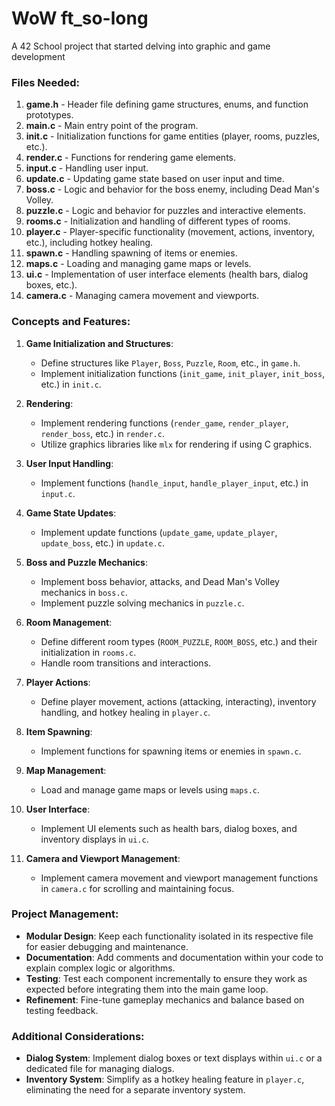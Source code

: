 # WoW ft_so-long
 A 42 School project that started delving into graphic and game development


### Files Needed:

1. **game.h** - Header file defining game structures, enums, and function prototypes.
2. **main.c** - Main entry point of the program.
3. **init.c** - Initialization functions for game entities (player, rooms, puzzles, etc.).
4. **render.c** - Functions for rendering game elements.
5. **input.c** - Handling user input.
6. **update.c** - Updating game state based on user input and time.
7. **boss.c** - Logic and behavior for the boss enemy, including Dead Man's Volley.
8. **puzzle.c** - Logic and behavior for puzzles and interactive elements.
9. **rooms.c** - Initialization and handling of different types of rooms.
10. **player.c** - Player-specific functionality (movement, actions, inventory, etc.), including hotkey healing.
11. **spawn.c** - Handling spawning of items or enemies.
12. **maps.c** - Loading and managing game maps or levels.
13. **ui.c** - Implementation of user interface elements (health bars, dialog boxes, etc.).
14. **camera.c** - Managing camera movement and viewports.

### Concepts and Features:

1. **Game Initialization and Structures**:
   - Define structures like `Player`, `Boss`, `Puzzle`, `Room`, etc., in `game.h`.
   - Implement initialization functions (`init_game`, `init_player`, `init_boss`, etc.) in `init.c`.

2. **Rendering**:
   - Implement rendering functions (`render_game`, `render_player`, `render_boss`, etc.) in `render.c`.
   - Utilize graphics libraries like `mlx` for rendering if using C graphics.

3. **User Input Handling**:
   - Implement functions (`handle_input`, `handle_player_input`, etc.) in `input.c`.

4. **Game State Updates**:
   - Implement update functions (`update_game`, `update_player`, `update_boss`, etc.) in `update.c`.

5. **Boss and Puzzle Mechanics**:
   - Implement boss behavior, attacks, and Dead Man's Volley mechanics in `boss.c`.
   - Implement puzzle solving mechanics in `puzzle.c`.

6. **Room Management**:
   - Define different room types (`ROOM_PUZZLE`, `ROOM_BOSS`, etc.) and their initialization in `rooms.c`.
   - Handle room transitions and interactions.

7. **Player Actions**:
   - Define player movement, actions (attacking, interacting), inventory handling, and hotkey healing in `player.c`.

8. **Item Spawning**:
   - Implement functions for spawning items or enemies in `spawn.c`.

9. **Map Management**:
   - Load and manage game maps or levels using `maps.c`.

10. **User Interface**:
    - Implement UI elements such as health bars, dialog boxes, and inventory displays in `ui.c`.

11. **Camera and Viewport Management**:
    - Implement camera movement and viewport management functions in `camera.c` for scrolling and maintaining focus.

### Project Management:

- **Modular Design**: Keep each functionality isolated in its respective file for easier debugging and maintenance.
- **Documentation**: Add comments and documentation within your code to explain complex logic or algorithms.
- **Testing**: Test each component incrementally to ensure they work as expected before integrating them into the main game loop.
- **Refinement**: Fine-tune gameplay mechanics and balance based on testing feedback.

### Additional Considerations:

- **Dialog System**: Implement dialog boxes or text displays within `ui.c` or a dedicated file for managing dialogs.
- **Inventory System**: Simplify as a hotkey healing feature in `player.c`, eliminating the need for a separate inventory system.
